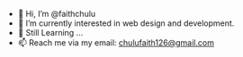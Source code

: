 - 👋 Hi, I’m @faithchulu
- 👀 I’m currently interested in web design and development.
- 🌱 Still Learning ...
- 📫 Reach me via my email: chulufaith126@gmail.com

<!---
faithchulu/faithchulu is a ✨ special ✨ repository because its `README.md` (this file) appears on your GitHub profile.
You can click the Preview link to take a look at your changes.
--->
